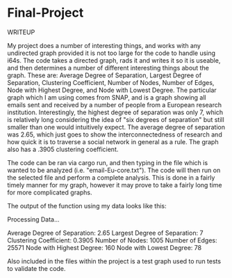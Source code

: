 # Final-Project

WRITEUP

My project does a number of interesting things, and works with any undirected graph provided it is not too large for the code to handle using i64s. The code takes a directed graph, rads it and writes it so it is useable, and then determines a number of different interesting things about the graph. These are: Average Degree of Separation, Largest Degree of Separation, Clustering Coefficient, Number of Nodes, Number of Edges, Node with Highest Degree, and Node with Lowest Degree. The particular graph which I am using comes from SNAP, and is a graph showing all emails sent and received by a number of people from a European research institution. Interestingly, the highest degree of separation was only 7, which is relatively long considering the idea of "six degrees of separation" but still smaller than one would intuitively expect. The average degree of separation was 2.65, which just goes to show the interconnectedness of research and how quick it is to traverse a social network in general as a rule. The graph also has a .3905 clustering coefficient.

The code can be ran via cargo run, and then typing in the file which is wanted to be analyzed (i.e. "email-Eu-core.txt"). The code will then run on the selected file and perform a complete analysis. This is done in a fairly timely manner for my graph, however it may prove to take a fairly long time for more complicated graphs.

The output of the function using my data looks like this:

Processing Data...

Average Degree of Separation: 2.65
Largest Degree of Separation: 7
Clustering Coefficient: 0.3905
Number of Nodes: 1005
Number of Edges: 25571
Node with Highest Degree: 160
Node with Lowest Degree: 78

Also included in the files within the project is a test graph used to run tests to validate the code. 


